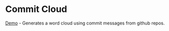 # Commit Cloud

[Demo](http://lightswitch05.github.io/commit-cloud/) - 
Generates a word cloud using commit messages from github repos.